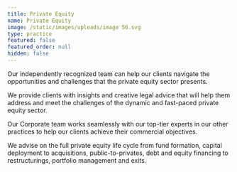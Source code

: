 ```yaml
---
title: Private Equity
name: Private Equity
image: /static/images/uploads/image 56.svg
type: practice
featured: false
featured_order: null
hidden: false
---
```

Our independently recognized team can help our clients navigate the opportunities and challenges that the private equity sector presents. 

We provide clients with insights and creative legal advice that will help them address and meet the challenges of the dynamic and fast-paced private equity sector.

Our Corporate team works seamlessly with our top-tier experts in our other practices to help our clients achieve their commercial objectives.

We advise on the full private equity life cycle from fund formation, capital deployment to acquisitions, public-to-privates, debt and equity financing to restructurings, portfolio management and exits.
